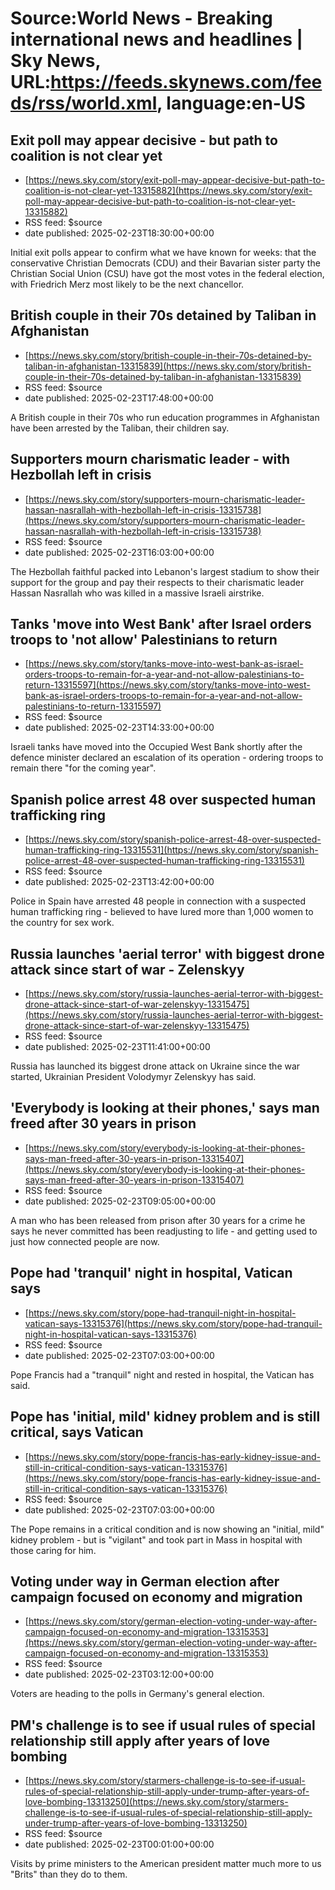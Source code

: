 # Source:World News - Breaking international news and headlines | Sky News, URL:https://feeds.skynews.com/feeds/rss/world.xml, language:en-US

## Exit poll may appear decisive - but path to coalition is not clear yet
 - [https://news.sky.com/story/exit-poll-may-appear-decisive-but-path-to-coalition-is-not-clear-yet-13315882](https://news.sky.com/story/exit-poll-may-appear-decisive-but-path-to-coalition-is-not-clear-yet-13315882)
 - RSS feed: $source
 - date published: 2025-02-23T18:30:00+00:00

Initial exit polls appear to confirm what we have known for weeks: that the conservative Christian Democrats (CDU) and their Bavarian sister party the Christian Social Union (CSU) have got the most votes in the federal election, with Friedrich Merz most likely to be the next chancellor.

## British couple in their 70s detained by Taliban in Afghanistan
 - [https://news.sky.com/story/british-couple-in-their-70s-detained-by-taliban-in-afghanistan-13315839](https://news.sky.com/story/british-couple-in-their-70s-detained-by-taliban-in-afghanistan-13315839)
 - RSS feed: $source
 - date published: 2025-02-23T17:48:00+00:00

A British couple in their 70s who run education programmes in Afghanistan have been arrested by the Taliban, their children say.&#160;

## Supporters mourn charismatic leader - with Hezbollah left in crisis
 - [https://news.sky.com/story/supporters-mourn-charismatic-leader-hassan-nasrallah-with-hezbollah-left-in-crisis-13315738](https://news.sky.com/story/supporters-mourn-charismatic-leader-hassan-nasrallah-with-hezbollah-left-in-crisis-13315738)
 - RSS feed: $source
 - date published: 2025-02-23T16:03:00+00:00

The Hezbollah faithful packed into Lebanon's largest stadium to show their support for the group and pay their respects to their charismatic leader Hassan Nasrallah who was killed in a massive Israeli airstrike.

## Tanks 'move into West Bank' after Israel orders troops to 'not allow' Palestinians to return
 - [https://news.sky.com/story/tanks-move-into-west-bank-as-israel-orders-troops-to-remain-for-a-year-and-not-allow-palestinians-to-return-13315597](https://news.sky.com/story/tanks-move-into-west-bank-as-israel-orders-troops-to-remain-for-a-year-and-not-allow-palestinians-to-return-13315597)
 - RSS feed: $source
 - date published: 2025-02-23T14:33:00+00:00

Israeli tanks have moved into the Occupied West Bank shortly after the defence minister declared an escalation of its operation - ordering troops to remain there "for the coming year".

## Spanish police arrest 48 over suspected human trafficking ring
 - [https://news.sky.com/story/spanish-police-arrest-48-over-suspected-human-trafficking-ring-13315531](https://news.sky.com/story/spanish-police-arrest-48-over-suspected-human-trafficking-ring-13315531)
 - RSS feed: $source
 - date published: 2025-02-23T13:42:00+00:00

Police in Spain have arrested 48 people in connection with a suspected human trafficking ring - believed to have lured more than 1,000 women to the country for sex work.

## Russia launches 'aerial terror' with biggest drone attack since start of war - Zelenskyy
 - [https://news.sky.com/story/russia-launches-aerial-terror-with-biggest-drone-attack-since-start-of-war-zelenskyy-13315475](https://news.sky.com/story/russia-launches-aerial-terror-with-biggest-drone-attack-since-start-of-war-zelenskyy-13315475)
 - RSS feed: $source
 - date published: 2025-02-23T11:41:00+00:00

Russia has launched its biggest drone attack on Ukraine since the war started, Ukrainian President Volodymyr Zelenskyy&#160;has said.

## 'Everybody is looking at their phones,' says man freed after 30 years in prison
 - [https://news.sky.com/story/everybody-is-looking-at-their-phones-says-man-freed-after-30-years-in-prison-13315407](https://news.sky.com/story/everybody-is-looking-at-their-phones-says-man-freed-after-30-years-in-prison-13315407)
 - RSS feed: $source
 - date published: 2025-02-23T09:05:00+00:00

A man who has been released from prison after 30 years for a crime he says he never committed has been readjusting to life - and getting used to just how connected people are now.

## Pope had 'tranquil' night in hospital, Vatican says
 - [https://news.sky.com/story/pope-had-tranquil-night-in-hospital-vatican-says-13315376](https://news.sky.com/story/pope-had-tranquil-night-in-hospital-vatican-says-13315376)
 - RSS feed: $source
 - date published: 2025-02-23T07:03:00+00:00

Pope Francis had a "tranquil" night and rested in hospital, the Vatican has said.

## Pope has 'initial, mild' kidney problem and is still critical, says Vatican
 - [https://news.sky.com/story/pope-francis-has-early-kidney-issue-and-still-in-critical-condition-says-vatican-13315376](https://news.sky.com/story/pope-francis-has-early-kidney-issue-and-still-in-critical-condition-says-vatican-13315376)
 - RSS feed: $source
 - date published: 2025-02-23T07:03:00+00:00

The Pope remains in a critical condition and is now showing an "initial, mild" kidney problem - but is "vigilant" and took part in Mass in hospital with those caring for him.

## Voting under way in German election after campaign focused on economy and migration
 - [https://news.sky.com/story/german-election-voting-under-way-after-campaign-focused-on-economy-and-migration-13315353](https://news.sky.com/story/german-election-voting-under-way-after-campaign-focused-on-economy-and-migration-13315353)
 - RSS feed: $source
 - date published: 2025-02-23T03:12:00+00:00

Voters are heading to the polls in Germany's general election.

## PM's challenge is to see if usual rules of special relationship still apply after years of love bombing
 - [https://news.sky.com/story/starmers-challenge-is-to-see-if-usual-rules-of-special-relationship-still-apply-under-trump-after-years-of-love-bombing-13313250](https://news.sky.com/story/starmers-challenge-is-to-see-if-usual-rules-of-special-relationship-still-apply-under-trump-after-years-of-love-bombing-13313250)
 - RSS feed: $source
 - date published: 2025-02-23T00:01:00+00:00

Visits by prime ministers to the American president matter much more to us "Brits" than they do to them.

